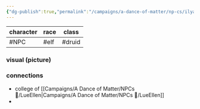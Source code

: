 ```yaml
---
{"dg-publish":true,"permalink":"/campaigns/a-dance-of-matter/np-cs/ilyana/","dgPassFrontmatter":true}
---
```


| character | race | class  |
| --------- | ---- | ------ |
| #NPC      | #elf | #druid |

### visual (picture)

### connections
- college of [[Campaigns/A Dance of Matter/NPCs 🤖/LueEllen\|Campaigns/A Dance of Matter/NPCs 🤖/LueEllen]]
- 